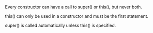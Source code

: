 Every constructor can have a call to super() or this(), but never both.

this() can only be used in a constructor and must be the first statement.

super() is called automatically unless this() is specified.
